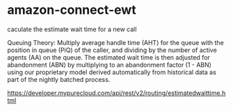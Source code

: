 # amazon-connect-ewt
caculate the estimate wait time for a new call

Queuing Theory: Multiply average handle time (AHT) for the queue with the position in queue (PiQ) of the caller, and dividing by the number of active agents (AA) on the queue. The estimated wait time is then adjusted for abandonment (ABN) by multiplying to an abandonment factor (1 - ABN) using our proprietary model derived automatically from historical data as part of the nightly batched process.

https://developer.mypurecloud.com/api/rest/v2/routing/estimatedwaittime.html
